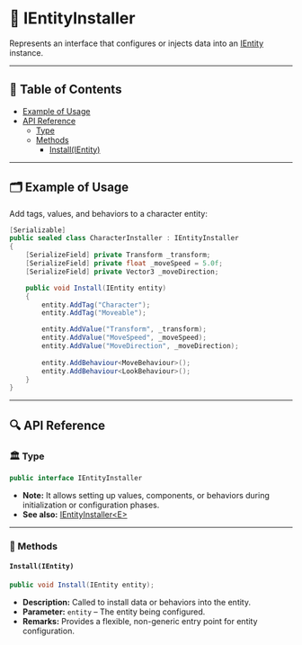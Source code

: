 # 🧩 IEntityInstaller

Represents an interface that configures or injects data into an [IEntity](../Entities/IEntity.md) instance.

---

## 📑 Table of Contents

- [Example of Usage](#-example-of-usage)
- [API Reference](#-api-reference)
    - [Type](#-type)
    - [Methods](#-methods)
        - [Install(IEntity)](#installientity)

---

## 🗂 Example of Usage

Add tags, values, and behaviors to a character entity:

```csharp
[Serializable]
public sealed class CharacterInstaller : IEntityInstaller
{
    [SerializeField] private Transform _transform;
    [SerializeField] private float _moveSpeed = 5.0f;
    [SerializeField] private Vector3 _moveDirection;

    public void Install(IEntity entity)
    {
        entity.AddTag("Character");
        entity.AddTag("Moveable");

        entity.AddValue("Transform", _transform);
        entity.AddValue("MoveSpeed", _moveSpeed);
        entity.AddValue("MoveDirection", _moveDirection);
        
        entity.AddBehaviour<MoveBehaviour>();
        entity.AddBehaviour<LookBehaviour>();
    }
}
```

---

## 🔍 API Reference

### 🏛️ Type <div id="-type"></div>

```csharp
public interface IEntityInstaller
```

- **Note:** It allows setting up values, components, or behaviors during initialization or configuration phases.
- **See also:** [IEntityInstaller&lt;E&gt;](IEntityInstaller%601.md)

---

### 🏹 Methods

#### `Install(IEntity)`

```csharp
public void Install(IEntity entity);
```

- **Description:** Called to install data or behaviors into the entity.
- **Parameter:** `entity` – The entity being configured.
- **Remarks:** Provides a flexible, non-generic entry point for entity configuration.